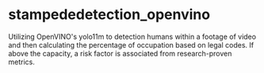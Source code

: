 # stampededetection_openvino
Utilizing OpenVINO's yolo11m to detection humans within a footage of video and then calculating the percentage of occupation based on legal codes. If above the capacity, a risk factor is associated from research-proven metrics.
